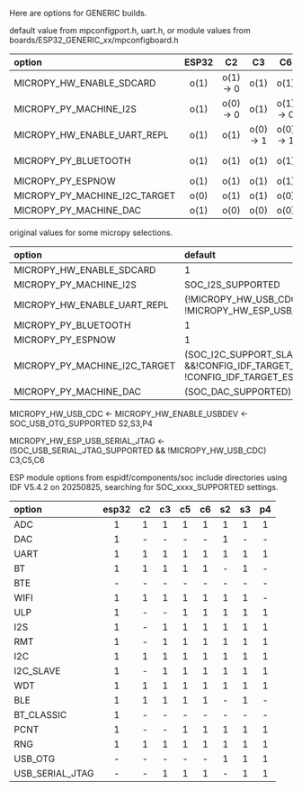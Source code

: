 Here are options for GENERIC builds.

default value from mpconfigport.h, uart.h, or module values from boards/ESP32_GENERIC_xx/mpconfigboard.h

| option | ESP32 | C2 | C3 | C6 | S2 | S3 |
| :--- | :---: | :---: | :---: | :---: | :---: | :---: |
| MICROPY_HW_ENABLE_SDCARD | o(1) | o(1) -> 0 | o(1) | o(1) | o(1) | o(1) |
| MICROPY_PY_MACHINE_I2S | o(1) | o(0) -> 0 | o(1) | o(1) -> 0 | o(1) | o(1) |
| MICROPY_HW_ENABLE_UART_REPL | o(1) | o(1) | o(0) -> 1 | o(0) -> 1 | o(0) -> 1 | o(0) -> 1 |
| MICROPY_PY_BLUETOOTH | o(1) | o(1) | o(1) | o(1) | o(1) -> 0 | o(1) |
| MICROPY_PY_ESPNOW | o(1) | o(1) | o(1) | o(1) | o(1) | o(1) |
| MICROPY_PY_MACHINE_I2C_TARGET | o(0) | o(1) | o(1) | o(0) | o(1) | o(1) |
| MICROPY_PY_MACHINE_DAC | o(1) | o(0) | o(0) | o(0) | o(1) | o(0) |

original values for some micropy selections.

| option | default |
| :--- | :--- |
| MICROPY_HW_ENABLE_SDCARD | 1 |
| MICROPY_PY_MACHINE_I2S | SOC_I2S_SUPPORTED |
| MICROPY_HW_ENABLE_UART_REPL | (!MICROPY_HW_USB_CDC && !MICROPY_HW_ESP_USB_SERIAL_JTAG) |
| MICROPY_PY_BLUETOOTH | 1 |
| MICROPY_PY_ESPNOW | 1 |
| MICROPY_PY_MACHINE_I2C_TARGET | (SOC_I2C_SUPPORT_SLAVE &&!CONFIG_IDF_TARGET_ESP32 && !CONFIG_IDF_TARGET_ESP32C6) |
| MICROPY_PY_MACHINE_DAC | (SOC_DAC_SUPPORTED) |
 

MICROPY_HW_USB_CDC <- MICROPY_HW_ENABLE_USBDEV <- SOC_USB_OTG_SUPPORTED       S2,S3,P4

MICROPY_HW_ESP_USB_SERIAL_JTAG <- (SOC_USB_SERIAL_JTAG_SUPPORTED && !MICROPY_HW_USB_CDC)   C3,C5,C6

ESP module options from espidf/components/soc include directories using IDF V5.4.2 on 20250825, searching for SOC_xxxx_SUPPORTED settings.

| option          | esp32 | c2 | c3 | c5 | c6 | s2 | s3 | p4 |
|:----------------|:-----:|:--:|:--:|:--:|:--:|:--:|:--:|:--:|
| ADC             | 1     | 1  | 1  | 1  | 1  | 1  | 1  | 1  |
| DAC             | 1     | -  | -  | -  | -  | 1  | -  | -  |
| UART            | 1     | 1  | 1  | 1  | 1  | 1  | 1  | 1  |
| BT              | 1     | 1  | 1  | 1  | 1  | -  | 1  | -  |
| BTE             | -     | -  | -  | -  | -  | -  | -  | -  |
| WIFI            | 1     | 1  | 1  | 1  | 1  | 1  | 1  | -  |
| ULP             | 1     | -  | -  | 1  | 1  | 1  | 1  | 1  |
| I2S             | 1     | -  | 1  | 1  | 1  | 1  | 1  | 1  |
| RMT             | 1     | -  | 1  | 1  | 1  | 1  | 1  | 1  |
| I2C             | 1     | 1  | 1  | 1  | 1  | 1  | 1  | 1  |
| I2C_SLAVE       | 1     | -  | 1  | 1  | 1  | 1  | 1  | 1  |
| WDT             | 1     | 1  | 1  | 1  | 1  | 1  | 1  | 1  |
| BLE             | 1     | 1  | 1  | 1  | 1  | -  | 1  | -  |
| BT_CLASSIC      | 1     | -  | -  | -  | -  | -  | -  | -  |
| PCNT            | 1     | -  | -  | 1  | 1  | 1  | 1  | 1  |
| RNG             | 1     | 1  | 1  | 1  | 1  | 1  | 1  | 1  |
| USB_OTG         | -     | -  | -  | -  | -  | 1  | 1  | 1  |
| USB_SERIAL_JTAG | -     | -  | 1  | 1  | 1  | -  | 1  | 1  |
